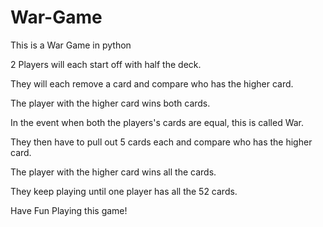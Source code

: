 # War-Game
This is a War Game in python

2 Players will each start off with half the deck.

They will each remove a card and compare who has the higher card. 

The player with the higher card wins both cards.

In the event when both the players's cards are equal, this is called War.

They then have to pull out 5 cards each and compare who has the higher card.

The player with the higher card wins all the cards.

They keep playing until one player has all the 52 cards.

Have Fun Playing this game!
